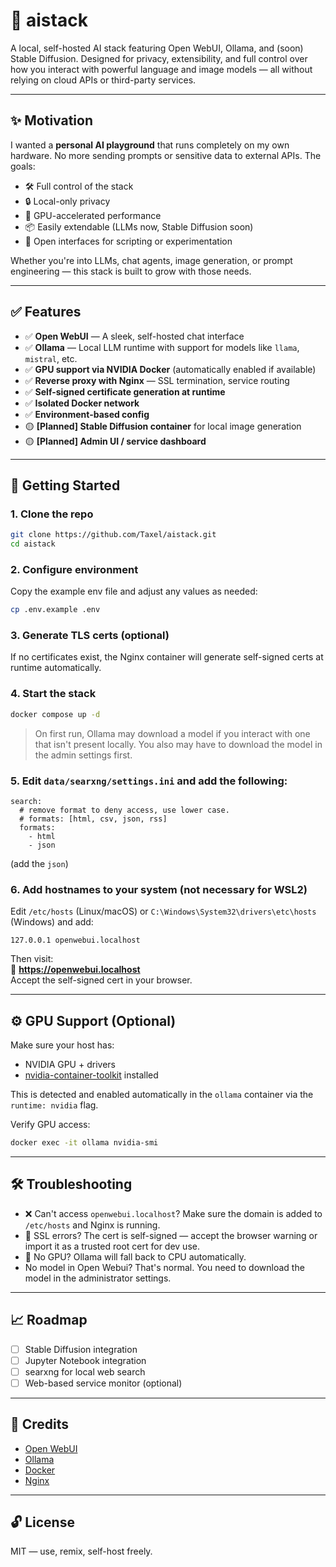 # 🧠 aistack

A local, self-hosted AI stack featuring Open WebUI, Ollama, and (soon) Stable Diffusion. Designed for privacy, extensibility, and full control over how you interact with powerful language and image models — all without relying on cloud APIs or third-party services.

---

## ✨ Motivation

I wanted a **personal AI playground** that runs completely on my own hardware. No more sending prompts or sensitive data to external APIs. The goals:

- 🛠️ Full control of the stack  
- 🔒 Local-only privacy  
- 🚀 GPU-accelerated performance  
- 📦 Easily extendable (LLMs now, Stable Diffusion soon)  
- 🧩 Open interfaces for scripting or experimentation  

Whether you're into LLMs, chat agents, image generation, or prompt engineering — this stack is built to grow with those needs.

---

## ✅ Features

- ✅ **Open WebUI** — A sleek, self-hosted chat interface  
- ✅ **Ollama** — Local LLM runtime with support for models like `llama`, `mistral`, etc.  
- ✅ **GPU support via NVIDIA Docker** (automatically enabled if available)  
- ✅ **Reverse proxy with Nginx** — SSL termination, service routing  
- ✅ **Self-signed certificate generation at runtime**  
- ✅ **Isolated Docker network**  
- ✅ **Environment-based config**  
- 🟡 **[Planned] Stable Diffusion container** for local image generation  
- 🟡 **[Planned] Admin UI / service dashboard**  

---

## 🚀 Getting Started

### 1. Clone the repo

```bash
git clone https://github.com/Taxel/aistack.git
cd aistack
```

### 2. Configure environment

Copy the example env file and adjust any values as needed:

```bash
cp .env.example .env
```

### 3. Generate TLS certs (optional)

If no certificates exist, the Nginx container will generate self-signed certs at runtime automatically.

### 4. Start the stack

```bash
docker compose up -d
```

> On first run, Ollama may download a model if you interact with one that isn't present locally. You also may have to download the model in the admin settings first.

### 5. Edit `data/searxng/settings.ini` and add the following:
```
search:
  # remove format to deny access, use lower case.
  # formats: [html, csv, json, rss]
  formats:
    - html
    - json
```
(add the `json`)

### 6. Add hostnames to your system (not necessary for WSL2)

Edit `/etc/hosts` (Linux/macOS) or `C:\Windows\System32\drivers\etc\hosts` (Windows) and add:

```
127.0.0.1 openwebui.localhost
```

Then visit:  
🔗 **https://openwebui.localhost**  
Accept the self-signed cert in your browser.

---

## ⚙️ GPU Support (Optional)

Make sure your host has:

- NVIDIA GPU + drivers  
- [nvidia-container-toolkit](https://docs.nvidia.com/datacenter/cloud-native/container-toolkit/install-guide.html) installed  

This is detected and enabled automatically in the `ollama` container via the `runtime: nvidia` flag.

Verify GPU access:

```bash
docker exec -it ollama nvidia-smi
```

---


## 🛠️ Troubleshooting

- ❌ Can't access `openwebui.localhost`? Make sure the domain is added to `/etc/hosts` and Nginx is running.  
- 🔐 SSL errors? The cert is self-signed — accept the browser warning or import it as a trusted root cert for dev use.  
- 🐳 No GPU? Ollama will fall back to CPU automatically.  
- No model in Open Webui? That's normal. You need to download the model in the administrator settings.

---

## 📈 Roadmap

- [ ] Stable Diffusion integration  
- [ ] Jupyter Notebook integration
- [ ] searxng for local web search
- [ ] Web-based service monitor (optional)  

---

## 🧠 Credits

- [Open WebUI](https://github.com/open-webui/open-webui)  
- [Ollama](https://github.com/ollama/ollama)  
- [Docker](https://www.docker.com/)  
- [Nginx](https://nginx.org/)  

---

## 🔓 License

MIT — use, remix, self-host freely.